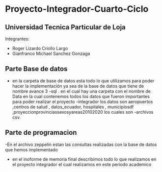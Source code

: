 # Proyecto-Integrador-Cuarto-Ciclo
## Universidad Tecnica Particular de Loja
Integrantes:
- Roger Lizardo Criollo Largo
- Gianfranco Michael Sanchez Gonzaga
## Parte Base de datos 
-  en la carpeta de base de datos esta todo lo que utilizamos para poder hacer la implementación ya sea de la base de datos que tiene de nombre avance 3 -sql . en el cual hay una carpeta con el nombre de Data en la cual contenemos todos los datos que fueron importantes para poder realizar el proyecto -integrador los datos son aeropuertos ,centros de salud , datos_ecuador, hospitales , municipiosdf ,proyeccionprovinciassexosyareas20102020 los cuales son -archivos csv. 
## Parte de programacion 
-En el archivo zeppelin estan las consultas realizadas con la base de datos que hemos implementado 
- en el inoforme de memoria final describimos todo lo que realizamos en el proyecto integrador el cual realizamos en este periodo academico 

